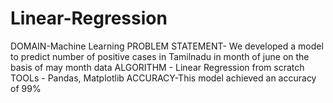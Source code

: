 # Linear-Regression
DOMAIN-Machine Learning
PROBLEM STATEMENT- We developed a model to predict number of positive cases in Tamilnadu in month of june on the basis of may month data
ALGORITHM - Linear Regression from scratch
TOOLs - Pandas, Matplotlib
ACCURACY-This model achieved an accuracy of 99%
